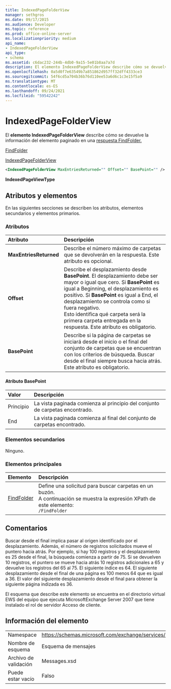 ```yaml
---
title: IndexedPageFolderView
manager: sethgros
ms.date: 09/17/2015
ms.audience: Developer
ms.topic: reference
ms.prod: office-online-server
ms.localizationpriority: medium
api_name:
- IndexedPageFolderView
api_type:
- schema
ms.assetid: c6dac232-244b-4db0-9a15-5e01b8aa7a7d
description: El elemento IndexedPageFolderView describe cómo se devuelve la información del elemento paginado en una respuesta FindFolder.
ms.openlocfilehash: 0a5d0f7e63549b7a851862d957ff32dff4333ce3
ms.sourcegitcommit: 54f6cd5a704b36b76d110ee53a6d6c1c3e15f5a9
ms.translationtype: MT
ms.contentlocale: es-ES
ms.lasthandoff: 09/24/2021
ms.locfileid: "59542242"
---
```

# <a name="indexedpagefolderview"></a>IndexedPageFolderView

El **elemento IndexedPageFolderView** describe cómo se devuelve la información del elemento paginado en una [respuesta FindFolder.](findfolder.md) 
  
[FindFolder](findfolder.md)
  
[IndexedPageFolderView](indexedpagefolderview.md)
  
```xml
<IndexedPageFolderView MaxEntriesReturned="" Offset="" BasePoint="" />
```

 **IndexedPageViewType**
## <a name="attributes-and-elements"></a>Atributos y elementos

En las siguientes secciones se describen los atributos, elementos secundarios y elementos primarios.
  
### <a name="attributes"></a>Atributos

|**Atributo**|**Descripción**|
|:-----|:-----|
|**MaxEntriesReturned** <br/> |Describe el número máximo de carpetas que se devolverán en la respuesta. Este atributo es opcional.  <br/> |
|**Offset** <br/> |Describe el desplazamiento desde **BasePoint**. El desplazamiento debe ser mayor o igual que cero. Si **BasePoint** es igual a Beginning, el desplazamiento es positivo. Si **BasePoint** es igual a End, el desplazamiento se controla como si fuera negativo.  <br/> Esto identifica qué carpeta será la primera carpeta entregada en la respuesta. Este atributo es obligatorio.  <br/> |
|**BasePoint** <br/> |Describe si la página de carpetas se iniciará desde el inicio o el final del conjunto de carpetas que se encuentran con los criterios de búsqueda. Buscar desde el final siempre busca hacia atrás. Este atributo es obligatorio.  <br/> |
   
#### <a name="basepoint-attribute"></a>Atributo BasePoint

|**Valor**|**Descripción**|
|:-----|:-----|
|Principio  <br/> |La vista paginada comienza al principio del conjunto de carpetas encontrado.  <br/> |
|End  <br/> |La vista paginada comienza al final del conjunto de carpetas encontrado.  <br/> |
   
### <a name="child-elements"></a>Elementos secundarios

Ninguno.
  
### <a name="parent-elements"></a>Elementos principales

|**Elemento**|**Descripción**|
|:-----|:-----|
|[FindFolder](findfolder.md) <br/> |Define una solicitud para buscar carpetas en un buzón.  <br/> A continuación se muestra la expresión XPath de este elemento:  <br/>  `/FindFolder` <br/> |
   
## <a name="remarks"></a>Comentarios

Buscar desde el final implica pasar al origen identificado por el desplazamiento. Además, el número de registros solicitados mueve el puntero hacia atrás. Por ejemplo, si hay 100 registros y el desplazamiento es 25 desde el final, la búsqueda comienza a partir de 75. Si se devuelven 10 registros, el puntero se mueve hacia atrás 10 registros adicionales a 65 y devuelve los registros del 65 al 75. El siguiente índice es 64. El siguiente desplazamiento desde el final de una página es 100 menos 64 que es igual a 36. El valor del siguiente desplazamiento desde el final para obtener la siguiente página indizada es 36.
  
El esquema que describe este elemento se encuentra en el directorio virtual EWS del equipo que ejecuta MicrosoftExchange Server 2007 que tiene instalado el rol de servidor Acceso de cliente.
  
## <a name="element-information"></a>Información del elemento

|||
|:-----|:-----|
|Namespace  <br/> |https://schemas.microsoft.com/exchange/services/2006/messages  <br/> |
|Nombre de esquema  <br/> |Esquema de mensajes  <br/> |
|Archivo de validación  <br/> |Messages.xsd  <br/> |
|Puede estar vacío  <br/> |Falso  <br/> |
   

